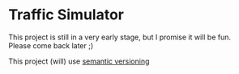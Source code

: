 Traffic Simulator
==============================

This project is still in a very early stage, but I promise it will be fun.      
Please come back later ;)

This project (will) use [semantic versioning](http://semver.org/)

